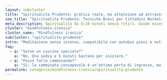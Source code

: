 ```yaml
---
layout: subcluster
title: "Spiritualita Prudente: pratica reale, ma attenzione ad attraversare la strada"
seo_title: "Spiritualita Prudente: Tecniche Brevi per Cittadini Normali ed Accorti"
meta_description: Spiritualita da 5–10 minuti senza ritiri. Guide essenziali, camminata consapevole e micro-esercizi da ufficio."
cluster: "mindfulness-ironica"
cluster_name: "Mindfulness ironica"
subcluster: "spiritualita-prudente"
intro: "Meditazione senza incenso, compatibile con autobus pieni e notifiche insistenti. Qui trovi le guide essenziali e gli esercizi rapidi."
faq:
  - q: "Serve un cuscino speciale?"
    a: "No. Una sedia e 5 minuti bastano per iniziare."
  - q: "Posso farla camminando?"
    a: "Sì: la camminata consapevole è un’ottima porta di ingresso, ma fai attenzione ad attraversare la strada!"
permalink: categorie/mindfulness-ironica/spiritualita-prudente
---
```

